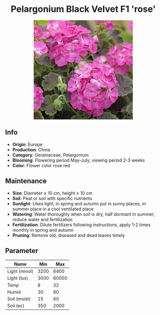 <h1 align='center'>Pelargonium Black Velvet F1 'rose'</h1>
<p align="center">
    <img 
        align='center'
        width='320'
        src="../images/pelargonium black velvet f1 rose.png" 
        alt='Pelargonium Black Velvet F1 'rose'' />
</p>

## Info

 - **Origin**: Europe
 - **Production**: China
 - **Category**: Geraniaceae, Pelargonium
 - **Blooming**: Flowering period May-July, viewing period 2-3 weeks
 - **Color**: Flower color rose red

## Maintenance

 - **Size**: Diameter ≥ 10 cm, height ≥ 10 cm
 - **Soil**: Peat or soil with specific nutrients
 - **Sunlight**: Likes light, in spring and autumn put in sunny places, in summer place in a cool ventilated place
 - **Watering**: Water thoroughly when soil is dry, half dormant in summer, reduce water and fertilization
 - **Fertilization**: Dilute fertilizers following instructions, apply 1-2 times monthly in spring and autumn
 - **Pruning**: Remove old, diseased and dead leaves timely

## Parameter

| Name         | Min  | Max   |
|--------------|------|-------|
| Light (mmol) | 3200 | 6400  |
| Light (lux)  | 3000 | 60000 |
| Temp         | 8    | 32    |
| Humid        | 30   | 80    |
| Soil (moist) | 15   | 60    |
| Soil (ec)    | 350  | 2000  |